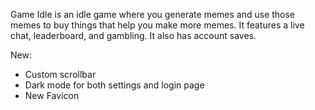 Game Idle is an idle game where you generate memes and use those memes to buy things that help you make more memes.
It features a live chat, leaderboard, and gambling.
It also has account saves.

New:
- Custom scrollbar
- Dark mode for both settings and login page
- New Favicon